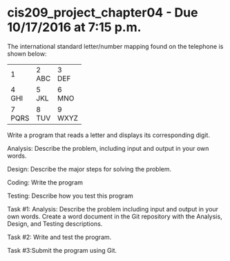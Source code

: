 # cis209_project_chapter04 - Due 10/17/2016 at 7:15 p.m.
The international standard letter/number mapping found on the telephone is shown below: 

<table>
  <tr>
    <td>1</td>
    <td>2<br>ABC</td>
    <td>3<br>DEF</td>
  </tr>
  <tr>
    <td>4<br>GHI</td>
    <td>5<br>JKL</td>
    <td>6<br>MNO</td>
  </tr>
  <tr>
    <td>7<br>PQRS</td>
    <td>8<br>TUV</td>
    <td>9<br>WXYZ</td>
  </tr>
</table>

Write a program that reads a letter and displays its corresponding digit.

Analysis: Describe the problem, including input and output in your own words.

Design: Describe the major steps for solving the problem.

Coding: Write the program

Testing: Describe how you test this program

Task #1: Analysis: Describe the problem including input and output in your own words.
Create a word document in the Git repository with the Analysis, Design, and Testing descriptions.

Task #2: Write and test the program.

Task #3:Submit the program using Git.
